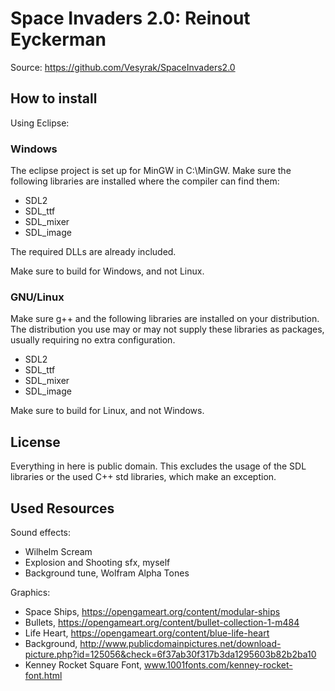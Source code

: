 # Space Invaders 2.0: Reinout Eyckerman

Source:
https://github.com/Vesyrak/SpaceInvaders2.0

## How to install

Using Eclipse:

### Windows
The eclipse project is set up for MinGW in C:\MinGW.
Make sure the following libraries are installed where the compiler can find
them:
* SDL2
* SDL_ttf
* SDL_mixer
* SDL_image

The required DLLs are already included.

Make sure to build for Windows, and not Linux. 

### GNU/Linux
Make sure g++ and the following libraries are installed on your distribution.
The distribution you use may or may not supply these libraries as packages,
usually requiring no extra configuration.
* SDL2
* SDL_ttf
* SDL_mixer
* SDL_image

Make sure to build for Linux, and not Windows. 

## License
Everything in here is public domain. This excludes the usage of the SDL
libraries or the used C++ std libraries, which make an exception.

## Used Resources
Sound effects: 
* Wilhelm Scream
* Explosion and Shooting sfx, myself
* Background tune, Wolfram Alpha Tones

Graphics:
* Space Ships, https://opengameart.org/content/modular-ships
* Bullets, https://opengameart.org/content/bullet-collection-1-m484
* Life Heart, https://opengameart.org/content/blue-life-heart
* Background, http://www.publicdomainpictures.net/download-picture.php?id=125056&check=6f37ab30f317b3da1295603b82b2ba10
* Kenney Rocket Square Font, www.1001fonts.com/kenney-rocket-font.html

                
